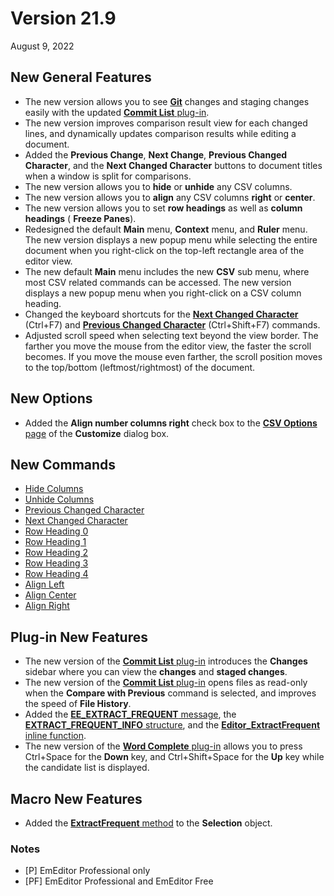 # Version 21.9

August 9, 2022

## New General Features

- The new version allows you to see **[Git](https://git-scm.com/)** changes and staging changes easily with the updated [**Commit List** plug-in](../howto/plugin/plugin_commit_list). <pro />
- The new version improves comparison result view for each changed lines, and dynamically updates comparison results while editing a document. <profree />
- Added the **Previous Change**, **Next Change**, **Previous Changed Character**, and the **Next Changed Character** buttons to document titles when a window is split for comparisons. <profree />
- The new version allows you to **hide** or **unhide** any CSV columns. <pro />
- The new version allows you to **align** any CSV columns **right** or **center**. <pro />
- The new version allows you to set **row headings** as well as **column headings** ( **Freeze Panes**). <pro />
- Redesigned the default **Main** menu, **Context** menu, and **Ruler** menu. The new version displays a new popup menu while selecting the entire document when you right-click on the top-left rectangle area of the editor view. <profree />
- The new default **Main** menu includes the new **CSV** sub menu, where most CSV related commands can be accessed. The new version displays a new popup menu when you right-click on a CSV column heading. <pro />
- Changed the keyboard shortcuts for the **[Next Changed Character](../cmd/diff/compare_next_char)** (Ctrl+F7) and **[Previous Changed Character](../cmd/diff/compare_prev_char)** (Ctrl+Shift+F7) commands. <profree />
- Adjusted scroll speed when selecting text beyond the view border. The farther you move the mouse from the editor view, the faster the scroll becomes. If you move the mouse even farther, the scroll position moves to the top/bottom (leftmost/rightmost) of the document. <profree />

## New Options

- Added the **Align number columns right** check box to the [**CSV Options** page](../dlg/customize/csv_options/index) of the **Customize** dialog box. <pro />

## New Commands

- [Hide Columns](../cmd/csv/hide_column) <pro />
- [Unhide Columns](../cmd/csv/unhide_column) <pro />
- [Previous Changed Character](../cmd/diff/compare_prev_char) <profree />
- [Next Changed Character](../cmd/diff/compare_next_char) <profree />
- [Row Heading 0](../cmd/csv/row_heading_reset) <pro />
- [Row Heading 1](../cmd/csv/row_heading_1) <pro />
- [Row Heading 2](../cmd/csv/row_heading_2) <pro />
- [Row Heading 3](../cmd/csv/row_heading_3) <pro />
- [Row Heading 4](../cmd/csv/row_heading_4) <pro />
- [Align Left](../cmd/csv/align_left) <pro />
- [Align Center](../cmd/csv/align_center) <pro />
- [Align Right](../cmd/csv/align_right) <pro />

## Plug-in New Features <pro />

- The new version of the [**Commit List** plug-in](../howto/plugin/plugin_commit_list) introduces the **Changes** sidebar where you can view the **changes** and **staged changes**.
- The new version of the [**Commit List** plug-in](../howto/plugin/plugin_commit_list) opens files as read-only when the **Compare with Previous** command is selected, and improves the speed of **File History**.
- Added the [**EE\_EXTRACT\_FREQUENT** message](../plugin/message/ee_extract_frequent), the [**EXTRACT\_FREQUENT\_INFO** structure](../plugin/structure/extract_frequent_info), and the [**Editor\_ExtractFrequent** inline function](../plugin/macro/editor_extractfrequent).
- The new version of the [**Word Complete** plug-in](../howto/plugin/plugin_wordcomplete) allows you to press Ctrl+Space for the **Down** key, and Ctrl+Shift+Space for the **Up** key while the candidate list is displayed.

## Macro New Features <pro />

- Added the [**ExtractFrequent** method](../macro/selection/extract_frequent) to the **Selection** object.

### Notes

- \[P\] EmEditor Professional only
- \[PF\] EmEditor Professional and EmEditor Free
